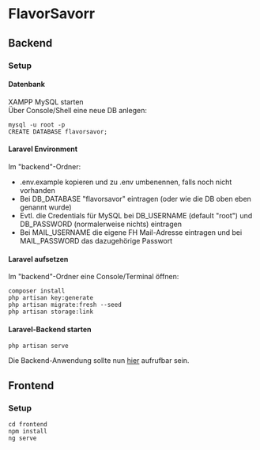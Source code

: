 # FlavorSavorr

## Backend
### Setup
#### Datenbank
XAMPP MySQL starten \
Über Console/Shell eine neue DB anlegen:
```
mysql -u root -p
CREATE DATABASE flavorsavor;
```
#### Laravel Environment
Im "backend"-Ordner:
- .env.example kopieren und zu .env umbenennen, falls noch nicht vorhanden
- Bei DB_DATABASE "flavorsavor" eintragen (oder wie die DB oben eben genannt wurde)
- Evtl. die Credentials für MySQL bei DB_USERNAME (default "root") und DB_PASSWORD (normalerweise nichts) eintragen
- Bei MAIL_USERNAME die eigene FH Mail-Adresse eintragen und bei MAIL_PASSWORD das dazugehörige Passwort
#### Laravel aufsetzen
Im "backend"-Ordner eine Console/Terminal öffnen:

```
composer install
php artisan key:generate
php artisan migrate:fresh --seed
php artisan storage:link
```
#### Laravel-Backend starten
`php artisan serve`

Die Backend-Anwendung sollte nun [hier](http://127.0.0.1:8000/) aufrufbar sein.


## Frontend
### Setup
```
cd frontend
npm install
ng serve
```